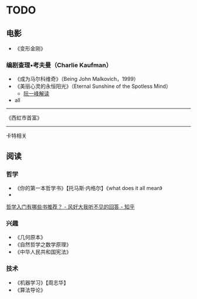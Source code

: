 # TODO

## 电影

- 《变形金刚》

### 编剧查理•考夫曼（Charlie Kaufman）

- 《成为马尔科维奇》（Being John Malkovich，1999）
- 《美丽心灵的永恒阳光》（Eternal Sunshine of the Spotless Mind）
  - [阮一峰解读](http://www.ruanyifeng.com/blog/2005/08/post_134.html)
- all

---

《西虹市首富》

---

卡特相关

## 阅读

### 哲学

- 《你的第一本哲学书》【托马斯·内格尔】《what does it all mean》
- 

[哲学入门有哪些书推荐？ - 风好大我听不见的回答 - 知乎](https://www.zhihu.com/question/19588342/answer/21188918)

### 兴趣

- 《几何原本》
- 《自然哲学之数学原理》
- 《中华人民共和国宪法》

### 技术

- 《机器学习》【周志华】
- 《算法导论》